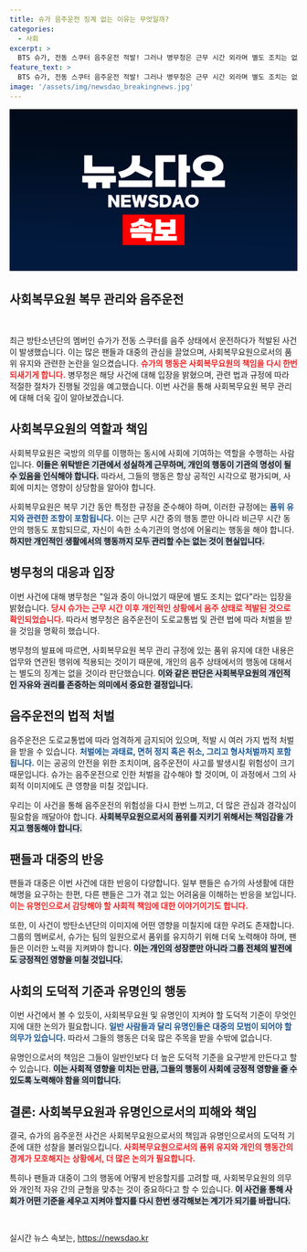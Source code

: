 ```yaml
---
title: 슈가 음주운전 징계 없는 이유는 무엇일까?
categories:
  - 사회
excerpt: >
  BTS 슈가, 전동 스쿠터 음주운전 적발! 그러나 병무청은 근무 시간 외라며 별도 조치는 없다고 밝혀 논란이 예상됩니다. 팬들의 반응은? 클릭해서 확인하세요!
feature_text: >
  BTS 슈가, 전동 스쿠터 음주운전 적발! 그러나 병무청은 근무 시간 외라며 별도 조치는 없다고 밝혀 논란이 예상됩니다. 팬들의 반응은? 클릭해서 확인하세요!
image: '/assets/img/newsdao_breakingnews.jpg'
---
```


<p><img src="/assets/img/newsdao_breakingnews.jpg" alt="ontimetimes 속보" /></p>

<h2 data-ke-size="size26">사회복무요원 복무 관리와 음주운전</h2>

<p data-ke-size="size16">&nbsp;</p>

<p>최근 방탄소년단의 멤버인 슈가가 전동 스쿠터를 음주 상태에서 운전하다가 적발된 사건이 발생했습니다. 이는 많은 팬들과 대중의 관심을 끌었으며, 사회복무요원으로서의 품위 유지와 관련한 논란을 일으켰습니다. <b><span style="color: #ee2323;">슈가의 행동은 사회복무요원의 책임을 다시 한번 되새기게 합니다.</span></b> 병무청은 해당 사건에 대해 입장을 밝혔으며, 관련 법과 규정에 따라 적절한 절차가 진행될 것임을 예고했습니다. 이번 사건을 통해 사회복무요원 복무 관리에 대해 더욱 깊이 알아보겠습니다.</p>

<h2 data-ke-size="size26">사회복무요원의 역할과 책임</h2>

<p>사회복무요원은 국방의 의무를 이행하는 동시에 사회에 기여하는 역할을 수행하는 사람입니다. <b><span style="background-color: #21538527;">이들은 위탁받은 기관에서 성실하게 근무하며, 개인의 행동이 기관의 명성이 될 수 있음을 인식해야 합니다.</span></b> 따라서, 그들의 행동은 항상 공적인 시각으로 평가되며, 사회에 미치는 영향이 상당함을 알아야 합니다.</p>

<p>사회복무요원은 복무 기간 동안 특정한 규정을 준수해야 하며, 이러한 규정에는 <b><span style="color: #1a5490;">품위 유지와 관련한 조항이 포함됩니다.</span></b> 이는 근무 시간 중의 행동 뿐만 아니라 비근무 시간 동안의 행동도 포함되므로, 자신이 속한 소속기관의 명성에 어울리는 행동을 해야 합니다. <b><span style="background-color: #21538527;">하지만 개인적인 생활에서의 행동까지 모두 관리할 수는 없는 것이 현실입니다.</span></b></p>

<h2 data-ke-size="size26">병무청의 대응과 입장</h2>

<p>이번 사건에 대해 병무청은 "일과 중이 아니었기 때문에 별도 조치는 없다"라는 입장을 밝혔습니다. <b><span style="color: #ee2323;">당시 슈가는 근무 시간 이후 개인적인 상황에서 음주 상태로 적발된 것으로 확인되었습니다.</span></b> 따라서 병무청은 음주운전이 도로교통법 및 관련 법에 따라 처벌을 받을 것임을 명확히 했습니다. </p>

<p>병무청의 발표에 따르면, 사회복무요원 복무 관리 규정에 있는 품위 유지에 대한 내용은 업무와 연관된 행위에 적용되는 것이기 때문에, 개인의 음주 상태에서의 행동에 대해서는 별도의 징계는 없을 것이라 판단했습니다. <b><span style="background-color: #21538527;">이와 같은 판단은 사회복무요원의 개인적인 자유와 권리를 존중하는 의미에서 중요한 결정입니다.</span></b></p>

<h2 data-ke-size="size26">음주운전의 법적 처벌</h2>

<p>음주운전은 도로교통법에 따라 엄격하게 금지되어 있으며, 적발 시 여러 가지 법적 처벌을 받을 수 있습니다. <b><span style="color: #1a5490;">처벌에는 과태료, 면허 정지 혹은 취소, 그리고 형사처벌까지 포함됩니다.</span></b> 이는 공공의 안전을 위한 조치이며, 음주운전이 사고를 발생시킬 위험성이 크기 때문입니다. 슈가는 음주운전으로 인한 처벌을 감수해야 할 것이며, 이 과정에서 그의 사회적 이미지에도 큰 영향을 미칠 것입니다.</p>

<p>우리는 이 사건을 통해 음주운전의 위험성을 다시 한번 느끼고, 더 많은 관심과 경각심이 필요함을 깨달아야 합니다. <b><span style="background-color: #21538527;">사회복무요원으로서의 품위를 지키기 위해서는 책임감을 가지고 행동해야 합니다.</span></b> </p>

<h2 data-ke-size="size26">팬들과 대중의 반응</h2>

<p>팬들과 대중은 이번 사건에 대한 반응이 다양합니다. 일부 팬들은 슈가의 사생활에 대한 해명을 요구하는 한편, 다른 팬들은 그가 겪고 있는 어려움을 이해하는 반응을 보입니다. <b><span style="color: #ee2323;">이는 유명인으로서 감당해야 할 사회적 책임에 대한 이야기이기도 합니다.</span></b> </p>

<p>또한, 이 사건이 방탄소년단의 이미지에 어떤 영향을 미칠지에 대한 우려도 존재합니다. 그룹의 멤버로서, 슈가는 팀의 일원으로서 품위를 유지하기 위해 더욱 노력해야 하며, 팬들은 이러한 노력을 지켜봐야 합니다. <b><span style="background-color: #21538527;">이는 개인의 성장뿐만 아니라 그룹 전체의 발전에도 긍정적인 영향을 미칠 것입니다.</span></b></p>

<h2 data-ke-size="size26">사회의 도덕적 기준과 유명인의 행동</h2>

<p>이번 사건에서 볼 수 있듯이, 사회복무요원 및 유명인이 지켜야 할 도덕적 기준이 무엇인지에 대한 논의가 필요합니다. <b><span style="color: #1a5490;">일반 사람들과 달리 유명인들은 대중의 모범이 되어야 할 의무가 있습니다.</span></b> 따라서 그들의 행동은 더욱 많은 주목을 받을 수밖에 없습니다.</p>

<p>유명인으로서의 책임은 그들이 일반인보다 더 높은 도덕적 기준을 요구받게 만든다고 할 수 있습니다. <b><span style="background-color: #21538527;">이는 사회적 영향을 미치는 만큼, 그들의 행동이 사회에 긍정적 영향을 줄 수 있도록 노력해야 함을 의미합니다.</span></b> </p>

<h2 data-ke-size="size26">결론: 사회복무요원과 유명인으로서의 피해와 책임</h2>

<p>결국, 슈가의 음주운전 사건은 사회복무요원으로서의 책임과 유명인으로서의 도덕적 기준에 대한 성찰을 불러일으킵니다. <b><span style="color: #ee2323;">사회복무요원으로서의 품위 유지와 개인의 행동간의 경계가 모호해지는 상황에서, 더 많은 논의가 필요합니다.</span></b> </p>

<p>특히나 팬들과 대중이 그의 행동에 어떻게 반응할지를 고려할 때, 사회복무요원의 의무와 개인적 자유 간의 균형을 맞추는 것이 중요하다고 할 수 있습니다. <b><span style="background-color: #21538527;">이 사건을 통해 사회가 어떤 기준을 세우고 지켜야 할지를 다시 한번 생각해보는 계기가 되기를 바랍니다.</span></b> </p>

<p data-ke-size="size16">&nbsp;</p>
실시간 뉴스 속보는, <a href="https://newsdao.kr" rel="dofollow">https://newsdao.kr</a>


